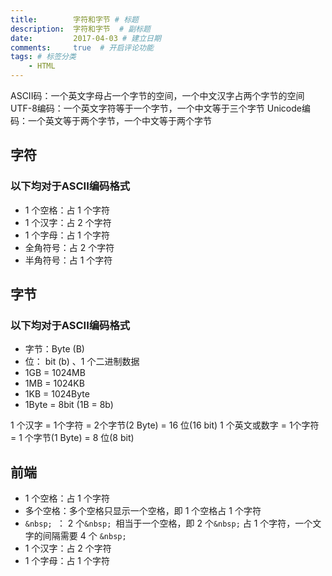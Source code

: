 ```yaml
---
title:        字符和字节 # 标题
description:  字符和字节  # 副标题
date:         2017-04-03 # 建立日期
comments:     true  # 开启评论功能
tags: # 标签分类
    - HTML
---
```



ASCII码：一个英文字母占一个字节的空间，一个中文汉字占两个字节的空间
UTF-8编码：一个英文字符等于一个字节，一个中文等于三个字节
Unicode编码：一个英文等于两个字节，一个中文等于两个字节

## 字符
### 以下均对于ASCII编码格式
* 1 个空格：占 1 个字符
* 1 个汉字：占 2 个字符
* 1 个字母：占 1 个字符
* 全角符号：占 2 个字符
* 半角符号：占 1 个字符


## 字节
### 以下均对于ASCII编码格式
* 字节：Byte (B)
* 位： bit (b) 、1 个二进制数据
* 1GB = 1024MB
* 1MB = 1024KB
* 1KB = 1024Byte
* 1Byte = 8bit (1B = 8b)

1 个汉字 = 1个字符 = 2个字节(2 Byte) = 16 位(16 bit)
1 个英文或数字 = 1个字符 = 1 个字节(1 Byte) = 8 位(8 bit)


## 前端
* 1 个空格：占 1 个字符
* 多个空格：多个空格只显示一个空格，即 1 个空格占 1 个字符
* ```&nbsp; ```： 2 个```&nbsp; ```相当于一个空格，即 2 个```&nbsp;``` 占 1 个字符，一个文字的间隔需要 4 个 ```&nbsp;```
* 1 个汉字：占 2 个字符
* 1 个字母：占 1 个字符
